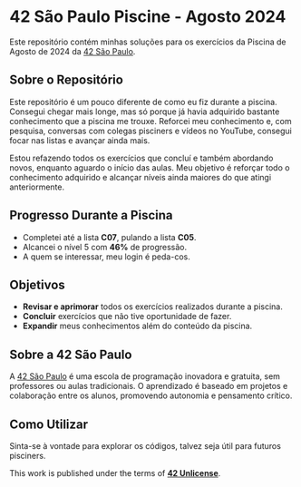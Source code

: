 # 42 São Paulo Piscine - Agosto 2024

Este repositório contém minhas soluções para os exercícios da Piscina de Agosto de 2024 da [42 São Paulo](https://www.42sp.org.br/).

## Sobre o Repositório

Este repositório é um pouco diferente de como eu fiz durante a piscina. Consegui chegar mais longe, mas só porque já havia adquirido bastante conhecimento que a piscina me trouxe. Reforcei meu conhecimento e, com pesquisa, conversas com colegas pisciners e vídeos no YouTube, consegui focar nas listas e avançar ainda mais.

Estou refazendo todos os exercícios que concluí e também abordando novos, enquanto aguardo o início das aulas. Meu objetivo é reforçar todo o conhecimento adquirido e alcançar níveis ainda maiores do que atingi anteriormente.

## Progresso Durante a Piscina

- Completei até a lista **C07**, pulando a lista **C05**.
- Alcancei o nível 5 com **46%** de progressão.
- A quem se interessar, meu login é peda-cos.

## Objetivos

- **Revisar e aprimorar** todos os exercícios realizados durante a piscina.
- **Concluir** exercícios que não tive oportunidade de fazer.
- **Expandir** meus conhecimentos além do conteúdo da piscina.

## Sobre a 42 São Paulo

A [42 São Paulo](https://www.42sp.org.br/) é uma escola de programação inovadora e gratuita, sem professores ou aulas tradicionais. O aprendizado é baseado em projetos e colaboração entre os alunos, promovendo autonomia e pensamento crítico.

## Como Utilizar

Sinta-se à vontade para explorar os códigos, talvez seja útil para futuros pisciners.

This work is published under the terms of **[42 Unlicense](https://github.com/gcamerli/42unlicense)**.
